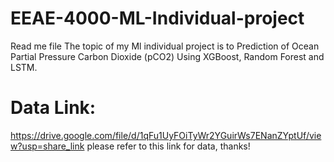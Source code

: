 # EEAE-4000-ML-Individual-project
Read me file
The topic of my Ml individual project is to Prediction of Ocean Partial Pressure Carbon Dioxide (pCO2) Using XGBoost, Random Forest and LSTM.

# Data Link: 
https://drive.google.com/file/d/1qFu1UyFOiTyWr2YGuirWs7ENanZYptUf/view?usp=share_link
please refer to this link for data, thanks!
